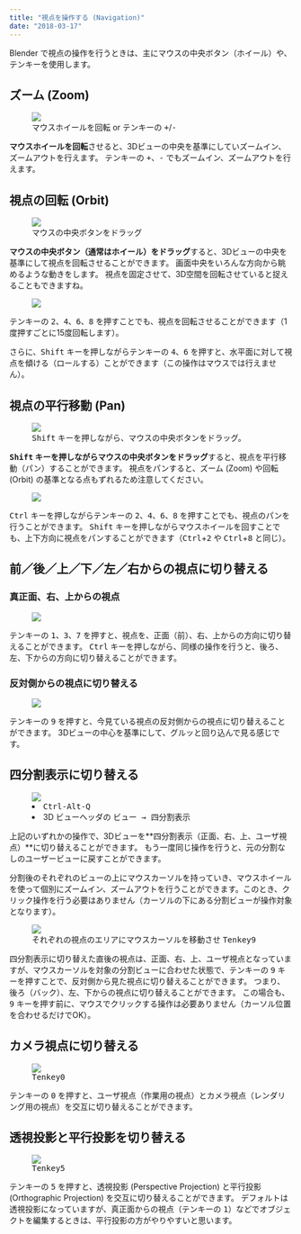 ```yaml
---
title: "視点を操作する (Navigation)"
date: "2018-03-17"
---
```


Blender で視点の操作を行うときは、主にマウスの中央ボタン（ホイール）や、テンキーを使用します。

ズーム (Zoom)
----

<figure>
  <img src="navigation-zoom.png" />
  <figcaption>マウスホイールを回転 or テンキーの <kbd>+</kbd>/<kbd>-</kbd></figcaption>
</figure>

**マウスホイールを回転**させると、3Dビューの中央を基準にしていズームイン、ズームアウトを行えます。
テンキーの <kbd>+</kbd>、<kbd>-</kbd> でもズームイン、ズームアウトを行えます。


視点の回転 (Orbit)
----

<figure>
  <img src="navigation-orbit.png" />
  <figcaption>マウスの中央ボタンをドラッグ</figcaption>
</figure>

**マウスの中央ボタン（通常はホイール）をドラッグ**すると、3Dビューの中央を基準にして視点を回転させることができます。
画面中央をいろんな方向から眺めるような動きをします。
視点を固定させて、3D空間を回転させていると捉えることもできますね。

<figure>
  <img src="navigation-tenkey-orbit.png" />
</figure>

テンキーの <kbd>2</kbd>、<kbd>4</kbd>、<kbd>6</kbd>、<kbd>8</kbd> を押すことでも、視点を回転させることができます（1度押すごとに15度回転します）。

さらに、<kbd>Shift</kbd> キーを押しながらテンキーの <kbd>4</kbd>、<kbd>6</kbd> を押すと、水平面に対して視点を傾ける（ロールする）ことができます（この操作はマウスでは行えません）。


視点の平行移動 (Pan)
----

<figure>
  <img src="navigation-pan.png" />
  <figcaption><kbd>Shift</kbd> キーを押しながら、マウスの中央ボタンをドラッグ。</figcaption>
</figure>

**<kbd>Shift</kbd> キーを押しながらマウスの中央ボタンをドラッグ**すると、視点を平行移動（パン）することができます。
視点をパンすると、ズーム (Zoom) や回転 (Orbit) の基準となる点もずれるため注意してください。

<figure>
  <img src="navigation-tenkey-pan.png" />
</figure>

<kbd>Ctrl</kbd> キーを押しながらテンキーの <kbd>2</kbd>、<kbd>4</kbd>、<kbd>6</kbd>、<kbd>8</kbd> を押すことでも、視点のパンを行うことができます。
<kbd>Shift</kbd> キーを押しながらマウスホイールを回すことでも、上下方向に視点をパンすることができます（<kbd>Ctrl</kbd>+<kbd>2</kbd> や <kbd>Ctrl</kbd>+<kbd>8</kbd> と同じ）。


前／後／上／下／左／右からの視点に切り替える
----

### 真正面、右、上からの視点

<figure>
  <img src="navigation-fixed3.png" />
</figure>

テンキーの <kbd>1</kbd>、<kbd>3</kbd>、<kbd>7</kbd> を押すと、視点を、正面（前）、右、上からの方向に切り替えることができます。
<kbd>Ctrl</kbd> キーを押しながら、同様の操作を行うと、後ろ、左、下からの方向に切り替えることができます。


### 反対側からの視点に切り替える

<figure>
  <img src="navigation-fixed4.png" />
</figure>

テンキーの <kbd>9</kbd> を押すと、今見ている視点の反対側からの視点に切り替えることができます。
3Dビューの中心を基準にして、グルッと回り込んで見る感じです。


四分割表示に切り替える
----

<figure>
  <img src="navigation-fixed.png">
  <figcaption>
    <li><kbd>Ctrl-Alt-Q</kbd></li>
    <li>3D ビューヘッダの <kbd><kbd><samp>ビュー</samp></kbd> → <kbd><samp>四分割表示</samp></kbd></kbd></li>
  </figcaption>
</figure>

上記のいずれかの操作で、3Dビューを**四分割表示（正面、右、上、ユーザ視点）**に切り替えることができます。
もう一度同じ操作を行うと、元の分割なしのユーザービューに戻すことができます。

分割後のそれぞれのビューの上にマウスカーソルを持っていき、マウスホイールを使って個別にズームイン、ズームアウトを行うことができます。このとき、クリック操作を行う必要はありません（カーソルの下にある分割ビューが操作対象となります）。

<figure>
  <img src="navigation-fixed2.png" />
  <figcaption>それぞれの視点のエリアにマウスカーソルを移動させ <kbd>Tenkey9</kbd></figcaption>
</figure>

四分割表示に切り替えた直後の視点は、正面、右、上、ユーザ視点となっていますが、マウスカーソルを対象の分割ビューに合わせた状態で、テンキーの <kbd>9</kbd> キーを押すことで、反対側から見た視点に切り替えることができます。
つまり、後ろ（バック）、左、下からの視点に切り替えることができます。
この場合も、<kbd>9</kbd> キーを押す前に、マウスでクリックする操作は必要ありません（カーソル位置を合わせるだけでOK）。


カメラ視点に切り替える
----

<figure>
  <img src="navigation-camera.png" />
  <figcaption><kbd>Tenkey0</kbd></figcaption>
</figure>

テンキーの <kbd>0</kbd> を押すと、ユーザ視点（作業用の視点）とカメラ視点（レンダリング用の視点）を交互に切り替えることができます。


透視投影と平行投影を切り替える
----

<figure>
  <img src="navigation-persp-ortho.png" />
  <figcaption><kbd>Tenkey5</kbd></figcaption>
</figure>

テンキーの <kbd>5</kbd> を押すと、透視投影 (Perspective Projection) と平行投影 (Orthographic Projection) を交互に切り替えることができます。
デフォルトは透視投影になっていますが、真正面からの視点（テンキーの <kbd>1</kbd>）などでオブジェクトを編集するときは、平行投影の方がやりやすいと思います。

